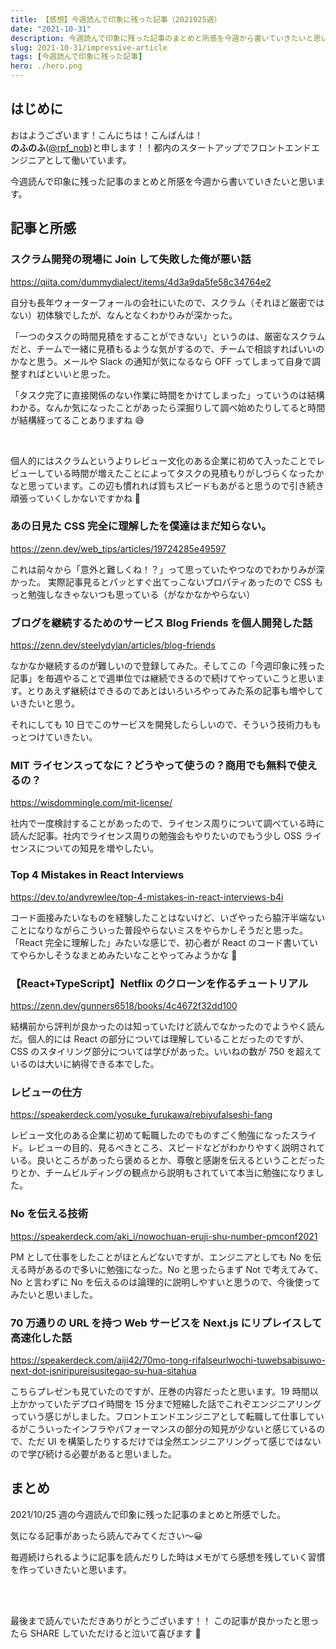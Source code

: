```yaml
---
title: 【感想】今週読んで印象に残った記事（2021025週）
date: "2021-10-31"
description: 今週読んで印象に残った記事のまとめと所感を今週から書いていきたいと思います。
slug: 2021-10-31/impressive-article
tags: [今週読んで印象に残った記事]
hero: ./hero.png
---
```


## はじめに

おはようございます！こんにちは！こんばんは！<br>
**のふのふ**([@rpf_nob](https://twitter.com/rpf_nob))と申します！！都内のスタートアップでフロントエンドエンジニアとして働いています。

今週読んで印象に残った記事のまとめと所感を今週から書いていきたいと思います。

## 記事と所感

### スクラム開発の現場に Join して失敗した俺が悪い話

https://qiita.com/dummydialect/items/4d3a9da5fe58c34764e2

自分も長年ウォーターフォールの会社にいたので、スクラム（それほど厳密ではない）初体験でしたが、なんとなくわかりみが深かった。

「一つのタスクの時間見積をすることができない」というのは、厳密なスクラムだと、チームで一緒に見積もるような気がするので、チームで相談すればいいのかなと思う。メールや Slack の通知が気になるなら OFF ってしまって自身で調整すればといいと思った。

「タスク完了に直接関係のない作業に時間をかけてしまった」っていうのは結構わかる。なんか気になったことがあったら深掘りして調べ始めたりしてると時間が結構経ってることありますね 😅

<br>

個人的にはスクラムというよりレビュー文化のある企業に初めて入ったことでレビューしている時間が増えたことによってタスクの見積もりがしづらくなったかなと思っています。この辺も慣れれば質もスピードもあがると思うので引き続き頑張っていくしかないですかね 🤔

### あの日見た CSS 完全に理解したを僕達はまだ知らない。

https://zenn.dev/web_tips/articles/19724285e49597

これは前々から「意外と難しくね！？」って思っていたやつなのでわかりみが深かった。
実際記事見るとパッとすぐ出てっこないプロパティあったので CSS もっと勉強しなきゃないつも思っている（がなかなかやらない）

### ブログを継続するためのサービス Blog Friends を個人開発した話

https://zenn.dev/steelydylan/articles/blog-friends

なかなか継続するのが難しいので登録してみた。そしてこの「今週印象に残った記事」を毎週やることで週単位では継続できるので続けてやっていこうと思います。とりあえず継続はできるのであとはいろいろやってみた系の記事も増やしていきたいと思う。

それにしても 10 日でこのサービスを開発したらしいので、そういう技術力ももっとつけていきたい。

### MIT ライセンスってなに？どうやって使うの？商用でも無料で使えるの？

https://wisdommingle.com/mit-license/

社内で一度検討することがあったので、ライセンス周りについて調べている時に読んだ記事。社内でライセンス周りの勉強会もやりたいのでもう少し OSS ライセンスについての知見を増やしたい。

### Top 4 Mistakes in React Interviews

https://dev.to/andyrewlee/top-4-mistakes-in-react-interviews-b4i

コード面接みたいなものを経験したことはないけど、いざやったら脇汗半端ないことになりながらこういった普段やらないミスをやらかしそうだと思った。「React 完全に理解した」みたいな感じで、初心者が React のコード書いていてやらかしそうなまとめみたいなことやってみようかな 🤔

### 【React+TypeScript】Netflix のクローンを作るチュートリアル

https://zenn.dev/gunners6518/books/4c4672f32dd100

結構前から評判が良かったのは知っていたけど読んでなかったのでようやく読んだ。個人的には React の部分については理解していることだったのですが、CSS のスタイリング部分については学びがあった。いいねの数が 750 を超えているのは大いに納得できる本でした。

### レビューの仕方

https://speakerdeck.com/yosuke_furukawa/rebiyufalseshi-fang

レビュー文化のある企業に初めて転職したのでものすごく勉強になったスライド。レビューの目的、見るべきところ、スピードなどがわかりやすく説明されている。良いところがあったら褒めるとか、尊敬と感謝を伝えるということだったりとか、チームビルディングの観点から説明もされていて本当に勉強になりました。

### No を伝える技術

https://speakerdeck.com/aki_i/nowochuan-eruji-shu-number-pmconf2021

PM として仕事をしたことがほとんどないですが、エンジニアとしても No を伝える時があるので多いに勉強になった。No と思ったらまず Not で考えてみて、No と言わずに No を伝えるのは論理的に説明しやすいと思うので、今後使ってみたいと思いました。

### 70 万通りの URL を持つ Web サービスを Next.js にリプレイスして高速化した話

https://speakerdeck.com/aiji42/70mo-tong-rifalseurlwochi-tuwebsabisuwo-next-dot-jsniripureisusitegao-su-hua-sitahua

こちらプレゼンも見ていたのですが、圧巻の内容だったと思います。19 時間以上かかっていたデプロイ時間を 15 分まで短縮した話でこれぞエンジニアリングっていう感じがしました。フロントエンドエンジニアとして転職して仕事しているがこういったインフラやパフォーマンスの部分の知見が少ないと感じているので、ただ UI を構築したりするだけでは全然エンジニアリングって感じではないので学び続ける必要があると思いました。

## まとめ

2021/10/25 週の今週読んで印象に残った記事のまとめと所感でした。

気になる記事があったら読んでみてください〜😀

毎週続けられるように記事を読んだりした時はメモがてら感想を残していく習慣を作っていきたいと思います。

<br>
<br>

最後まで読んでいただきありがとうございます！！
この記事が良かったと思ったら SHARE していただけると泣いて喜びます 🤣

